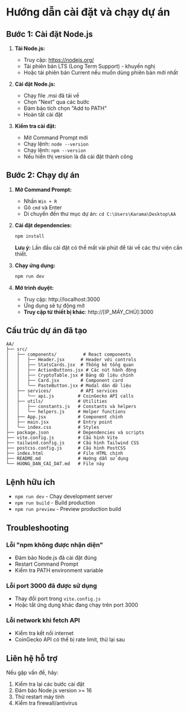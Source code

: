 # Hướng dẫn cài đặt và chạy dự án

## Bước 1: Cài đặt Node.js

1. **Tải Node.js:**

   - Truy cập: https://nodejs.org/
   - Tải phiên bản LTS (Long Term Support) - khuyến nghị
   - Hoặc tải phiên bản Current nếu muốn dùng phiên bản mới nhất

2. **Cài đặt Node.js:**

   - Chạy file .msi đã tải về
   - Chọn "Next" qua các bước
   - Đảm bảo tích chọn "Add to PATH"
   - Hoàn tất cài đặt

3. **Kiểm tra cài đặt:**
   - Mở Command Prompt mới
   - Chạy lệnh: `node --version`
   - Chạy lệnh: `npm --version`
   - Nếu hiển thị version là đã cài đặt thành công

## Bước 2: Chạy dự án

1. **Mở Command Prompt:**

   - Nhấn `Win + R`
   - Gõ `cmd` và Enter
   - Di chuyển đến thư mục dự án: `cd C:\Users\Karama\Desktop\AA`

2. **Cài đặt dependencies:**

   ```bash
   npm install
   ```

   **Lưu ý:** Lần đầu cài đặt có thể mất vài phút để tải về các thư viện cần thiết.

3. **Chạy ứng dụng:**

   ```bash
   npm run dev
   ```

4. **Mở trình duyệt:**
   - Truy cập: http://localhost:3000
   - Ứng dụng sẽ tự động mở
   - **Truy cập từ thiết bị khác**: http://[IP_MÁY_CHỦ]:3000

## Cấu trúc dự án đã tạo

```
AA/
├── src/
│   ├── components/          # React components
│   │   ├── Header.jsx      # Header với controls
│   │   ├── StatsCards.jsx  # Thống kê tổng quan
│   │   ├── ActionButtons.jsx # Các nút hành động
│   │   ├── CryptoTable.jsx # Bảng dữ liệu chính
│   │   ├── Card.jsx        # Component card
│   │   └── PasteButton.jsx # Modal dán dữ liệu
│   ├── services/           # API services
│   │   └── api.js         # CoinGecko API calls
│   ├── utils/             # Utilities
│   │   ├── constants.js   # Constants và helpers
│   │   └── helpers.js     # Helper functions
│   ├── App.jsx            # Component chính
│   ├── main.jsx           # Entry point
│   └── index.css          # Styles
├── package.json           # Dependencies và scripts
├── vite.config.js         # Cấu hình Vite
├── tailwind.config.js     # Cấu hình Tailwind CSS
├── postcss.config.js      # Cấu hình PostCSS
├── index.html             # File HTML chính
├── README.md              # Hướng dẫn sử dụng
└── HUONG_DAN_CAI_DAT.md   # File này
```

## Lệnh hữu ích

- `npm run dev` - Chạy development server
- `npm run build` - Build production
- `npm run preview` - Preview production build

## Troubleshooting

### Lỗi "npm không được nhận diện"

- Đảm bảo Node.js đã cài đặt đúng
- Restart Command Prompt
- Kiểm tra PATH environment variable

### Lỗi port 3000 đã được sử dụng

- Thay đổi port trong `vite.config.js`
- Hoặc tắt ứng dụng khác đang chạy trên port 3000

### Lỗi network khi fetch API

- Kiểm tra kết nối internet
- CoinGecko API có thể bị rate limit, thử lại sau

## Liên hệ hỗ trợ

Nếu gặp vấn đề, hãy:

1. Kiểm tra lại các bước cài đặt
2. Đảm bảo Node.js version >= 16
3. Thử restart máy tính
4. Kiểm tra firewall/antivirus
